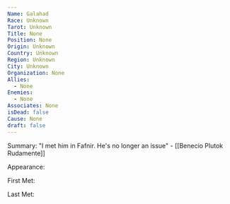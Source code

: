 ```yaml
---
Name: Galahad
Race: Unknown
Tarot: Unknown
Title: None
Position: None
Origin: Unknown
Country: Unknown
Region: Unknown
City: Unknown
Organization: None
Allies:
  - None
Enemies:
  - None
Associates: None
isDead: false
Cause: None
draft: false
---
```

Summary:
"I met him in Fafnir. He's no longer an issue" - [[Benecio Plutok Rudamente]]

Appearance: 

First Met: 

Last Met: 


